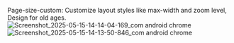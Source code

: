 Page-size-custom: Customize layout styles like max-width and zoom level, Design for old ages.
![Screenshot_2025-05-15-14-14-04-169_com android chrome](https://github.com/user-attachments/assets/84d0c5a7-4090-4ef0-a0b2-b66b123e07f5)
![Screenshot_2025-05-15-14-13-50-846_com android chrome](https://github.com/user-attachments/assets/7c217471-59e1-4b25-8632-8203aafb4fa2)
